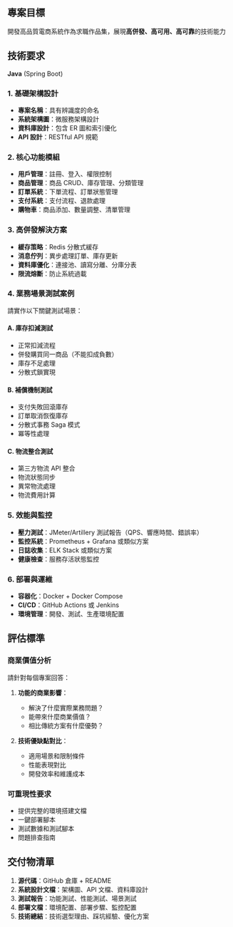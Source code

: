 ## 專案目標
開發高品質電商系統作為求職作品集，展現**高併發、高可用、高可靠**的技術能力

## 技術要求
**Java** (Spring Boot)

### 1. 基礎架構設計
- **專案名稱**：具有辨識度的命名
- **系統架構圖**：微服務架構設計
- **資料庫設計**：包含 ER 圖和索引優化
- **API 設計**：RESTful API 規範

### 2. 核心功能模組
- **用戶管理**：註冊、登入、權限控制
- **商品管理**：商品 CRUD、庫存管理、分類管理
- **訂單系統**：下單流程、訂單狀態管理
- **支付系統**：支付流程、退款處理
- **購物車**：商品添加、數量調整、清單管理

### 3. 高併發解決方案
- **緩存策略**：Redis 分散式緩存
- **消息佇列**：異步處理訂單、庫存更新
- **資料庫優化**：連接池、讀寫分離、分庫分表
- **限流熔斷**：防止系統過載

### 4. 業務場景測試案例
請實作以下關鍵測試場景：

#### A. 庫存扣減測試
- 正常扣減流程
- 併發購買同一商品（不能扣成負數）
- 庫存不足處理
- 分散式鎖實現

#### B. 補償機制測試
- 支付失敗回滾庫存
- 訂單取消恢復庫存  
- 分散式事務 Saga 模式
- 冪等性處理

#### C. 物流整合測試
- 第三方物流 API 整合
- 物流狀態同步
- 異常物流處理
- 物流費用計算

### 5. 效能與監控
- **壓力測試**：JMeter/Artillery 測試報告（QPS、響應時間、錯誤率）
- **監控系統**：Prometheus + Grafana 或類似方案
- **日誌收集**：ELK Stack 或類似方案
- **健康檢查**：服務存活狀態監控

### 6. 部署與運維
- **容器化**：Docker + Docker Compose
- **CI/CD**：GitHub Actions 或 Jenkins
- **環境管理**：開發、測試、生產環境配置

## 評估標準

### 商業價值分析
請針對每個專案回答：
1. **功能的商業影響**：
   - 解決了什麼實際業務問題？
   - 能帶來什麼商業價值？
   - 相比傳統方案有什麼優勢？

2. **技術優缺點對比**：
   - 適用場景和限制條件
   - 性能表現對比
   - 開發效率和維護成本

### 可重現性要求
- 提供完整的環境搭建文檔
- 一鍵部署腳本
- 測試數據和測試腳本
- 問題排查指南

## 交付物清單
1. **源代碼**：GitHub 倉庫 + README
2. **系統設計文檔**：架構圖、API 文檔、資料庫設計
3. **測試報告**：功能測試、性能測試、場景測試
4. **部署文檔**：環境配置、部署步驟、監控配置
5. **技術總結**：技術選型理由、踩坑經驗、優化方案
